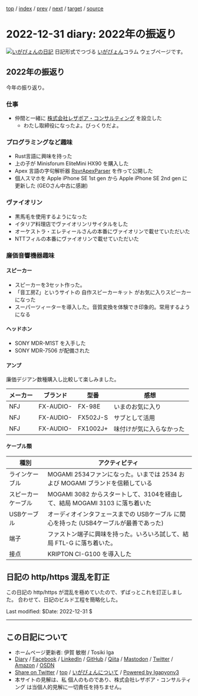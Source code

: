 [top](../index.html) 
 / [index](index.html) 
 / [prev](ig221230.html) 
 / [next](../2023/ig230101.html) 
 / [target](https://www.igapyon.jp/igapyon/diary/2022/ig221231.html) 
 / [source](https://github.com/igapyon/diary/blob/master/2022/ig221231.src.md) 

2022-12-31 diary: 2022年の振返り
=====================================================================================================
[![いがぴょんの日記](https://www.igapyon.jp/igapyon/diary/images/iga200306s.jpg "いがぴょん")](https://www.igapyon.jp/igapyon/diary/memo/memoigapyon.html) 日記形式でつづる [いがぴょん](https://www.igapyon.jp/igapyon/diary/memo/memoigapyon.html)コラム ウェブページです。

## 2022年の振返り

今年の振り返り。

### 仕事

- 仲間と一緒に [株式会社レザボア・コンサルティング](https://reservoir.design/) を設立した
    - わたし取締役になったよ。びっくりだよ。

### プログラミングなど趣味

- Rust言語に興味を持った
- 上の子が Minisforum EliteMini HX90 を購入した
- Apex 言語の字句解析器 [RsvrApexParser](https://github.com/igapyon/RsvrApexParser) を作って公開した
- 個人スマホを Apple iPhone SE 1st gen から Apple iPhone SE 2nd gen に更新した (GEOさん中古に感謝)

### ヴァイオリン

- 黒馬毛を使用するようになった
- イタリア料理店でヴァイオリンリサイタルをした
- オーケストラ・エレティールさんの本番にヴァイオリンで載せていただいた
- NTTフィルの本番にヴァイオリンで載せていただいた

### 廉価音響機器趣味

#### スピーカー

- スピーカーを3セット作った。
- 「音工房Z」というサイトの 自作スピーカーキット がお気に入りスピーカーになった
- スーパーツィーターを導入した。音質変換を体験でき印象的。常用するようになる

#### ヘッドホン

- SONY MDR-M1ST を入手した
- SONY MDR-7506 が配備された

#### アンプ

廉価デジアン数種購入し比較して楽しみました。

| メーカー | ブランド | 型番    | 感想 　　　　　　　　　　|
| --- | -------- | --- | --- |
| NFJ | FX-AUDIO- | FX-98E   | いまのお気に入り 　　　　|
| NFJ | FX-AUDIO- | FX502J-S | サブとして活用 　　　　　|
| NFJ | FX-AUDIO- | FX1002J+ | 味付けが気に入らなかった |

#### ケーブル類

| 種別 | アクティビティ |
| --- | --- |
| ラインケーブル | MOGAMI 2534ファンになった。いまでは 2534 および MOGAMI ブランドを信頼している |
| スピーカーケーブル | MOGAMI 3082 からスタートして、3104を経由して、結局 MOGAMI 3103 に落ち着いた |
| USBケーブル | オーディオインタフェースまでの USBケーブル に関心を持った (USB4ケーブルが最善であった) |
| 端子 | ファストン端子に興味を持った。いろいろ試して、結局 FTL-G に落ち着いた。 |
| 接点 | KRIPTON CI-G100 を導入した |

## 日記の http/https 混乱を訂正

この日記の http/https が混乱を極めていたので、ずばっとこれを訂正しました。
合わせて、日記のビルド工程を簡略化した。

Last modified: $Date: 2022-12-31 $


----------------------------------------------------------------------------------------------------

## この日記について

* ホームページ更新者: 伊賀 敏樹 / Tosiki Iga
* [Diary](https://www.igapyon.jp/igapyon/diary/) / [Facebook](https://www.facebook.com/igapyon) / [LinkedIn](https://www.linkedin.com/in/toshikiiga) / [GitHub](https://github.com/igapyon) / [Qiita](https://qiita.com/igapyon) / [Mastodon](https://social.vivaldi.net/@igapyon) / [Twitter](https://twitter.com/ToshikiIga) / [Amazon](https://www.amazon.co.jp/%E4%BC%8A%E8%B3%80-%E6%95%8F%E6%A8%B9/e/B004LTQWCQ) / [OSDN](https://ja.osdn.net/users/iga/)
* [Share on Twitter](https://twitter.com/intent/tweet?hashtags=igapyon%2Cdiary%2C%E3%81%84%E3%81%8C%E3%81%B4%E3%82%87%E3%82%93&text=2022%E5%B9%B4%E3%81%AE%E6%8C%AF%E8%BF%94%E3%82%8A&url=https%3A%2F%2Fwww.igapyon.jp%2Figapyon%2Fdiary%2F2022%2Fig221231.html) / [top](../index.html) / [いがぴょんについて](https://www.igapyon.jp/igapyon/diary/memo/memoigapyon.html) / [Powered by Igapyonv3](https://github.com/igapyon/igapyonv3)
* 本サイトの見解は、私 個人のものであり、株式会社レザボア・コンサルティング は当個人的見解に一切責任を持ちません。 
